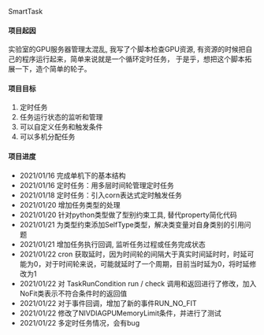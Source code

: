 SmartTask

#### 项目起因

实验室的GPU服务器管理太混乱, 我写了个脚本检查GPU资源, 有资源的时候把自己的程序运行起来，简单来说就是一个循环定时任务， 于是乎，想把这个脚本拓展一下，造个简单的轮子。

#### 项目目标

1. 定时任务
2. 任务运行状态的监听和管理
3. 可以自定义任务和触发条件
4. 可以多机分配任务

#### 项目进度

- 2021/01/16 完成单机下的基本结构
- 2021/01/16 定时任务：用多层时间轮管理定时任务
- 2021/01/18 定时任务：引入corn表达式定时触发任务
- 2021/01/20 增加任务类型的处理
- 2021/01/20 针对python类型做了型别约束工具, 替代property简化代码
- 2021/01/21 为类型约束添加SelfType类型，解决类变量对自身类别的引用问题
- 2021/01/21 增加任务执行回调, 监听任务过程或任务完成状态
- 2021/01/22 cron 获取延时，因为时间轮的间隔大于真实时间延时时，时延可能为0，对于时间轮来说，可能就延时了一个周期，目前当时延为0，将时延修改为1
- 2021/01/22 对 TaskRunCondition run / check 调用和返回进行了修改，加入NoFit类表示不符合条件时的返回值
- 2021/01/22 对于事件回调，增加了新的事件RUN\_NO\_FIT
- 2021/01/22 修改了NIVDIAGPUMemoryLimit条件，并进行了测试
- 2021/01/22 多定时任务情况，会有bug

